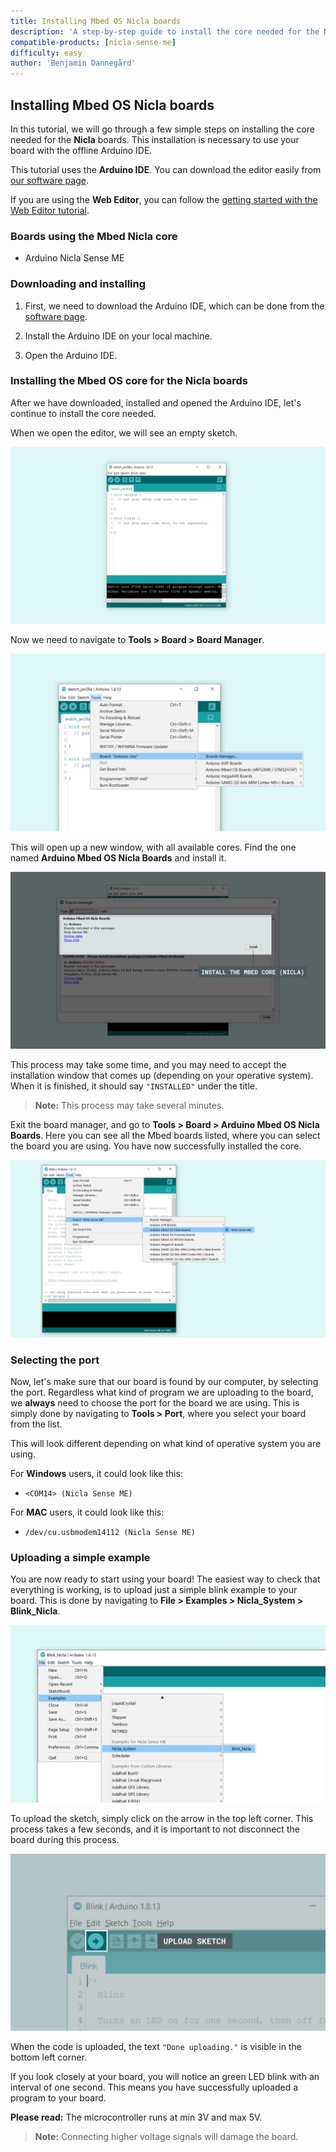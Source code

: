 ```yaml
---
title: Installing Mbed OS Nicla boards
description: 'A step-by-step guide to install the core needed for the Nicla board.'
compatible-products: [nicla-sense-me]
difficulty: easy
author: 'Benjamin Dannegård'
---
```


## Installing Mbed OS Nicla boards

In this tutorial, we will go through a few simple steps on installing the core needed for the **Nicla** boards. This installation is necessary to use your board with the offline Arduino IDE.

This tutorial uses the **Arduino IDE**. You can download the editor easily from [our software page](https://www.arduino.cc/en/software).

If you are using the **Web Editor**, you can follow the [getting started with the Web Editor tutorial](/cloud/web-editor/tutorials/getting-started/getting-started-web-editor).

### Boards using the Mbed Nicla core

- Arduino Nicla Sense ME

### Downloading and installing

1. First, we need to download the Arduino IDE, which can be done from the [software page](https://www.arduino.cc/en/software).

2. Install the Arduino IDE on your local machine.

3. Open the Arduino IDE.

### Installing the Mbed OS core for the Nicla boards

After we have downloaded, installed and opened the Arduino IDE, let's continue to install the core needed.

When we open the editor, we will see an empty sketch.

![An empty Arduino IDE sketch window.](assets/install_mbed_nicla_img01.png)

Now we need to navigate to **Tools > Board > Board Manager**.

![Selecting board manager.](assets/install_mbed_nicla_img04.png)

This will open up a new window, with all available cores. Find the one named **Arduino Mbed OS Nicla Boards** and install it.

![List of cores.](assets/install_mbed_nicla_img05.png)

This process may take some time, and you may need to accept the installation window that comes up (depending on your operative system). When it is finished, it should say `"INSTALLED"` under the title.

>**Note:** This process may take several minutes.

Exit the board manager, and go to **Tools > Board > Arduino Mbed OS Nicla Boards**. Here you can see all the Mbed boards listed, where you can select the board you are using. You have now successfully installed the core.

![List of available boards.](assets/install_mbed_nicla_img06.png)

### Selecting the port

Now, let's make sure that our board is found by our computer, by selecting the port. Regardless what kind of program we are uploading to the board, we **always** need to choose the port for the board we are using. This is simply done by navigating to **Tools > Port**, where you select your board from the list.

This will look different depending on what kind of operative system you are using.

For **Windows** users, it could look like this:

- `<COM14> (Nicla Sense ME)`

For **MAC** users, it could look like this:

- `/dev/cu.usbmodem14112 (Nicla Sense ME)`

### Uploading a simple example

You are now ready to start using your board! The easiest way to check that everything is working, is to upload just a simple blink example to your board. This is done by navigating to **File > Examples > Nicla_System > Blink_Nicla**.

![Selecting the blink example.](assets/install_mbed_nicla_img07.png)

To upload the sketch, simply click on the arrow in the top left corner. This process takes a few seconds, and it is important to not disconnect the board during this process.

![Uploading the sketch.](assets/install_mbed_nicla_img08.png)

When the code is uploaded, the text `"Done uploading."` is visible in the bottom left corner.

If you look closely at your board, you will notice an green LED blink with an interval of one second. This means you have successfully uploaded a program to your board.

**Please read:** The microcontroller runs at min 3V and max 5V.
>**Note:** Connecting higher voltage signals will damage the board.